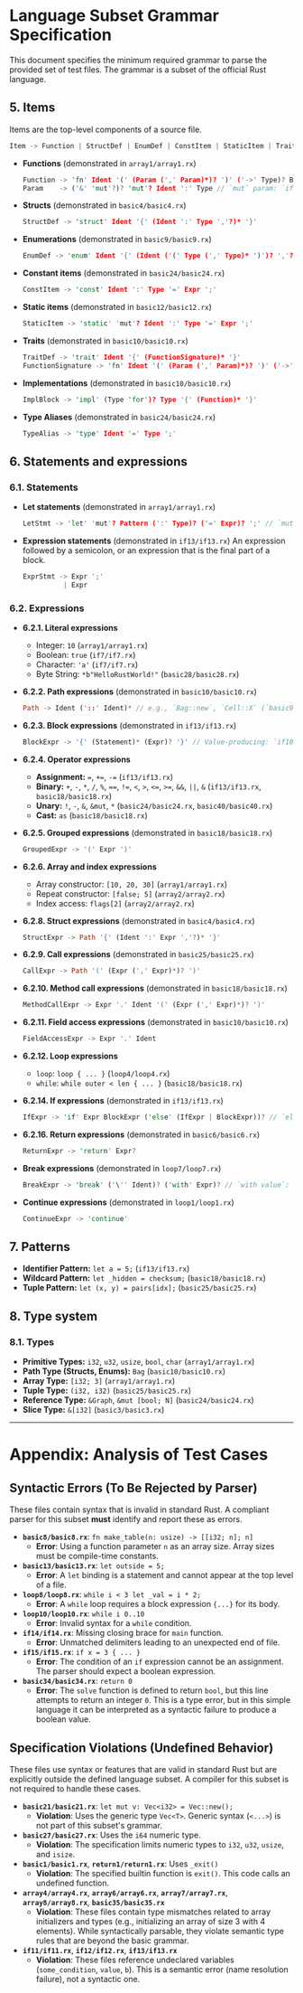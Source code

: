 # Language Subset Grammar Specification

This document specifies the minimum required grammar to parse the provided set of test files. The grammar is a subset of the official Rust language.

## 5. Items

Items are the top-level components of a source file.

```rust
Item -> Function | StructDef | EnumDef | ConstItem | StaticItem | TraitDef | ImplBlock | TypeAlias
```

*   **Functions** (demonstrated in `array1/array1.rx`)
    ```rust
    Function -> 'fn' Ident '(' (Param (',' Param)*)? ')' ('->' Type)? BlockExpr
    Param    -> ('&' 'mut'?)? 'mut'? Ident ':' Type // `mut` param: `if13/if13.rx`, ref param: `basic24/basic24.rx`
    ```
*   **Structs** (demonstrated in `basic4/basic4.rx`)
    ```rust
    StructDef -> 'struct' Ident '{' (Ident ':' Type ','?)* '}'
    ```
*   **Enumerations** (demonstrated in `basic9/basic9.rx`)
    ```rust
    EnumDef -> 'enum' Ident '{' (Ident ('(' Type (',' Type)* ')')? ','?)* '}'
    ```
*   **Constant items** (demonstrated in `basic24/basic24.rx`)
    ```rust
    ConstItem -> 'const' Ident ':' Type '=' Expr ';'
    ```
*   **Static items** (demonstrated in `basic12/basic12.rx`)
    ```rust
    StaticItem -> 'static' 'mut'? Ident ':' Type '=' Expr ';'
    ```
*   **Traits** (demonstrated in `basic10/basic10.rx`)
    ```rust
    TraitDef -> 'trait' Ident '{' (FunctionSignature)* '}'
    FunctionSignature -> 'fn' Ident '(' (Param (',' Param)*)? ')' ('->' Type)? ';'
    ```
*   **Implementations** (demonstrated in `basic10/basic10.rx`)
    ```rust
    ImplBlock -> 'impl' (Type 'for')? Type '{' (Function)* '}'
    ```
*   **Type Aliases** (demonstrated in `basic24/basic24.rx`)
    ```rust
    TypeAlias -> 'type' Ident '=' Type ';'
    ```

## 6. Statements and expressions

### 6.1. Statements

*   **Let statements** (demonstrated in `array1/array1.rx`)
    ```rust
    LetStmt -> 'let' 'mut'? Pattern (':' Type)? ('=' Expr)? ';' // `mut`: `if13/if13.rx`
    ```
*   **Expression statements** (demonstrated in `if13/if13.rx`)
    An expression followed by a semicolon, or an expression that is the final part of a block.
    ```rust
    ExprStmt -> Expr ';'
              | Expr
    ```

### 6.2. Expressions

*   **6.2.1. Literal expressions**
    *   Integer: `10` (`array1/array1.rx`)
    *   Boolean: `true` (`if7/if7.rx`)
    *   Character: `'a'` (`if7/if7.rx`)
    *   Byte String: `*b"HelloRustWorld!"` (`basic28/basic28.rx`)

*   **6.2.2. Path expressions** (demonstrated in `basic10/basic10.rx`)
    ```rust
    Path -> Ident ('::' Ident)* // e.g., `Bag::new`, `Cell::X` (`basic9/basic9.rx`)
    ```

*   **6.2.3. Block expressions** (demonstrated in `if13/if13.rx`)
    ```rust
    BlockExpr -> '{' (Statement)* (Expr)? '}' // Value-producing: `if10/if10.rx`
    ```

*   **6.2.4. Operator expressions**
    *   **Assignment:** `=`, `+=`, `-=` (`if13/if13.rx`)
    *   **Binary:** `+`, `-`, `*`, `/`, `%`, `==`, `!=`, `<`, `>`, `<=`, `>=`, `&&`, `||`, `&` (`if13/if13.rx`, `basic18/basic18.rx`)
    *   **Unary:** `!`, `-`, `&`, `&mut`, `*` (`basic24/basic24.rx`, `basic40/basic40.rx`)
    *   **Cast:** `as` (`basic18/basic18.rx`)

*   **6.2.5. Grouped expressions** (demonstrated in `basic18/basic18.rx`)
    ```rust
    GroupedExpr -> '(' Expr ')'
    ```

*   **6.2.6. Array and index expressions**
    *   Array constructor: `[10, 20, 30]` (`array1/array1.rx`)
    *   Repeat constructor: `[false; 5]` (`array2/array2.rx`)
    *   Index access: `flags[2]` (`array2/array2.rx`)

*   **6.2.8. Struct expressions** (demonstrated in `basic4/basic4.rx`)
    ```rust
    StructExpr -> Path '{' (Ident ':' Expr ','?)* '}'
    ```

*   **6.2.9. Call expressions** (demonstrated in `basic25/basic25.rx`)
    ```rust
    CallExpr -> Path '(' (Expr (',' Expr)*)? ')'
    ```

*   **6.2.10. Method call expressions** (demonstrated in `basic18/basic18.rx`)
    ```rust
    MethodCallExpr -> Expr '.' Ident '(' (Expr (',' Expr)*)? ')'
    ```

*   **6.2.11. Field access expressions** (demonstrated in `basic10/basic10.rx`)
    ```rust
    FieldAccessExpr -> Expr '.' Ident
    ```

*   **6.2.12. Loop expressions**
    *   `loop`: `loop { ... }` (`loop4/loop4.rx`)
    *   `while`: `while outer < len { ... }` (`basic18/basic18.rx`)

*   **6.2.14. If expressions** (demonstrated in `if13/if13.rx`)
    ```rust
    IfExpr -> 'if' Expr BlockExpr ('else' (IfExpr | BlockExpr))? // `else if`: `if8/if8.rx`
    ```

*   **6.2.16. Return expressions** (demonstrated in `basic6/basic6.rx`)
    ```rust
    ReturnExpr -> 'return' Expr?
    ```

*   **Break expressions** (demonstrated in `loop7/loop7.rx`)
    ```rust
    BreakExpr -> 'break' ('\'' Ident)? ('with' Expr)? // `with value`: `basic6/basic6.rx`
    ```

*   **Continue expressions** (demonstrated in `loop1/loop1.rx`)
    ```rust
    ContinueExpr -> 'continue'
    ```

## 7. Patterns

*   **Identifier Pattern:** `let a = 5;` (`if13/if13.rx`)
*   **Wildcard Pattern:** `let _hidden = checksum;` (`basic18/basic18.rx`)
*   **Tuple Pattern:** `let (x, y) = pairs[idx];` (`basic25/basic25.rx`)

## 8. Type system

### 8.1. Types

*   **Primitive Types:** `i32`, `u32`, `usize`, `bool`, `char` (`array1/array1.rx`)
*   **Path Type (Structs, Enums):** `Bag` (`basic10/basic10.rx`)
*   **Array Type:** `[i32; 3]` (`array1/array1.rx`)
*   **Tuple Type:** `(i32, i32)` (`basic25/basic25.rx`)
*   **Reference Type:** `&Graph`, `&mut [bool; N]` (`basic24/basic24.rx`)
*   **Slice Type:** `&[i32]` (`basic3/basic3.rx`)

***

# Appendix: Analysis of Test Cases

## Syntactic Errors (To Be Rejected by Parser)

These files contain syntax that is invalid in standard Rust. A compliant parser for this subset **must** identify and report these as errors.

*   **`basic8/basic8.rx`**: `fn make_table(n: usize) -> [[i32; n]; n]`
    *   **Error**: Using a function parameter `n` as an array size. Array sizes must be compile-time constants.
*   **`basic13/basic13.rx`**: `let outside = 5;`
    *   **Error**: A `let` binding is a statement and cannot appear at the top level of a file.
*   **`loop8/loop8.rx`**: `while i < 3 let _val = i * 2;`
    *   **Error**: A `while` loop requires a block expression `{...}` for its body.
*   **`loop10/loop10.rx`**: `while i 0..10`
    *   **Error**: Invalid syntax for a `while` condition.
*   **`if14/if14.rx`**: Missing closing brace for `main` function.
    *   **Error**: Unmatched delimiters leading to an unexpected end of file.
*   **`if15/if15.rx`**: `if x = 3 { ... }`
    *   **Error**: The condition of an `if` expression cannot be an assignment. The parser should expect a boolean expression.
*   **`basic34/basic34.rx`**: `return 0`
    *   **Error**: The `solve` function is defined to return `bool`, but this line attempts to return an integer `0`. This is a type error, but in this simple language it can be interpreted as a syntactic failure to produce a boolean value.

## Specification Violations (Undefined Behavior)

These files use syntax or features that are valid in standard Rust but are explicitly outside the defined language subset. A compiler for this subset is not required to handle these cases.

*   **`basic21/basic21.rx`**: `let mut v: Vec<i32> = Vec::new();`
    *   **Violation**: Uses the generic type `Vec<T>`. Generic syntax (`<...>`) is not part of this subset's grammar.
*   **`basic27/basic27.rx`**: Uses the `i64` numeric type.
    *   **Violation**: The specification limits numeric types to `i32`, `u32`, `usize`, and `isize`.
*   **`basic1/basic1.rx`**, **`return1/return1.rx`**: Uses `_exit()`
    *   **Violation**: The specified builtin function is `exit()`. This code calls an undefined function.
*   **`array4/array4.rx`**, **`array6/array6.rx`**, **`array7/array7.rx`**, **`array8/array8.rx`**, **`basic35/basic35.rx`**
    *   **Violation**: These files contain type mismatches related to array initializers and types (e.g., initializing an array of size 3 with 4 elements). While syntactically parsable, they violate semantic type rules that are beyond the basic grammar.
*   **`if11/if11.rx`**, **`if12/if12.rx`**, **`if13/if13.rx`**
    *   **Violation**: These files reference undeclared variables (`some_condition`, `value`, `b`). This is a semantic error (name resolution failure), not a syntactic one.